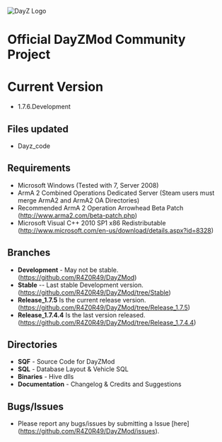 ![DayZ Logo](http://i.imgur.com/V5FEm.png)

Official DayZMod Community Project
==================================

Current Version
==================================
 - 1.7.6.Development
 
Files updated
------------
 - Dayz_code

Requirements
------------

 - Microsoft Windows (Tested with 7, Server 2008)
 - ArmA 2 Combined Operations Dedicated Server (Steam users must merge ArmA2 and ArmA2 OA Directories)
 - Recommended ArmA 2 Operation Arrowhead Beta Patch (http://www.arma2.com/beta-patch.php)
 - Microsoft Visual C++ 2010 SP1 x86 Redistributable (http://www.microsoft.com/en-us/download/details.aspx?id=8328)
 
Branches
--------

- **Development** - May not be stable. (https://github.com/R4Z0R49/DayZMod)
- **Stable** -- Last stable Development version. (https://github.com/R4Z0R49/DayZMod/tree/Stable)
- **Release_1.7.5** Is the current release version. (https://github.com/R4Z0R49/DayZMod/tree/Release_1.7.5)
- **Release_1.7.4.4** Is the last version released. (https://github.com/R4Z0R49/DayZMod/tree/Release_1.7.4.4)

Directories
-----------

 - **SQF** - Source Code for DayZMod
 - **SQL** - Database Layout & Vehicle SQL
 - **Binaries** - Hive dlls
 - **Documentation** - Changelog & Credits and Suggestions

Bugs/Issues
-----------

- Please report any bugs/issues by submitting a Issue [here] (https://github.com/R4Z0R49/DayZMod/issues).
